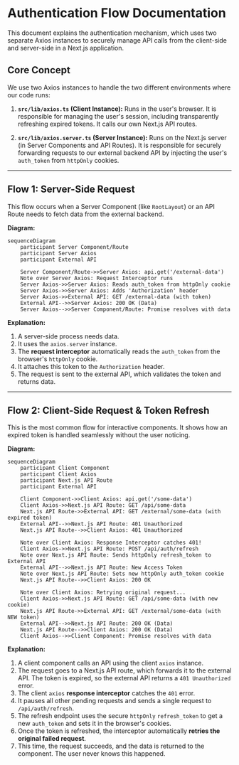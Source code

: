 # Authentication Flow Documentation

This document explains the authentication mechanism, which uses two separate Axios instances to securely manage API calls from the client-side and server-side in a Next.js application.

## Core Concept

We use two Axios instances to handle the two different environments where our code runs:

1.  **`src/lib/axios.ts` (Client Instance):** Runs in the user's browser. It is responsible for managing the user's session, including transparently refreshing expired tokens. It calls our own Next.js API routes.

2.  **`src/lib/axios.server.ts` (Server Instance):** Runs on the Next.js server (in Server Components and API Routes). It is responsible for securely forwarding requests to our external backend API by injecting the user's `auth_token` from `httpOnly` cookies.

---

## Flow 1: Server-Side Request

This flow occurs when a Server Component (like `RootLayout`) or an API Route needs to fetch data from the external backend.

**Diagram:**
```mermaid
sequenceDiagram
    participant Server Component/Route
    participant Server Axios
    participant External API

    Server Component/Route->>Server Axios: api.get('/external-data')
    Note over Server Axios: Request Interceptor runs
    Server Axios->>Server Axios: Reads auth_token from httpOnly cookie
    Server Axios->>Server Axios: Adds 'Authorization' header
    Server Axios->>External API: GET /external-data (with token)
    External API-->>Server Axios: 200 OK (Data)
    Server Axios-->>Server Component/Route: Promise resolves with data
```

**Explanation:**
1.  A server-side process needs data.
2.  It uses the `axios.server` instance.
3.  The **request interceptor** automatically reads the `auth_token` from the browser's `httpOnly` cookie.
4.  It attaches this token to the `Authorization` header.
5.  The request is sent to the external API, which validates the token and returns data.

---

## Flow 2: Client-Side Request & Token Refresh

This is the most common flow for interactive components. It shows how an expired token is handled seamlessly without the user noticing.

**Diagram:**
```mermaid
sequenceDiagram
    participant Client Component
    participant Client Axios
    participant Next.js API Route
    participant External API

    Client Component->>Client Axios: api.get('/some-data')
    Client Axios->>Next.js API Route: GET /api/some-data
    Next.js API Route->>External API: GET /external/some-data (with expired token)
    External API-->>Next.js API Route: 401 Unauthorized
    Next.js API Route-->>Client Axios: 401 Unauthorized

    Note over Client Axios: Response Interceptor catches 401!
    Client Axios->>Next.js API Route: POST /api/auth/refresh
    Note over Next.js API Route: Sends httpOnly refresh_token to External API
    External API-->>Next.js API Route: New Access Token
    Note over Next.js API Route: Sets new httpOnly auth_token cookie
    Next.js API Route-->>Client Axios: 200 OK

    Note over Client Axios: Retrying original request...
    Client Axios->>Next.js API Route: GET /api/some-data (with new cookie)
    Next.js API Route->>External API: GET /external/some-data (with NEW token)
    External API-->>Next.js API Route: 200 OK (Data)
    Next.js API Route-->>Client Axios: 200 OK (Data)
    Client Axios-->>Client Component: Promise resolves with data
```

**Explanation:**
1.  A client component calls an API using the client `axios` instance.
2.  The request goes to a Next.js API route, which forwards it to the external API. The token is expired, so the external API returns a `401 Unauthorized` error.
3.  The client `axios` **response interceptor** catches the `401` error.
4.  It pauses all other pending requests and sends a single request to `/api/auth/refresh`.
5.  The refresh endpoint uses the secure `httpOnly` `refresh_token` to get a new `auth_token` and sets it in the browser's cookies.
6.  Once the token is refreshed, the interceptor automatically **retries the original failed request**.
7.  This time, the request succeeds, and the data is returned to the component. The user never knows this happened.
